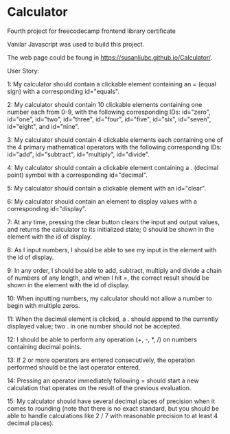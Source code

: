 # Calculator
Fourth project for freecodecamp frontend library certificate

Vanilar Javascript was used to build this project.

The web page could be foung in https://susanliubc.github.io/Calculator/.

User Story:

1: My calculator should contain a clickable element containing an = (equal sign) with a corresponding id="equals".

2: My calculator should contain 10 clickable elements containing one number each from 0-9, with the following corresponding IDs: id="zero", id="one", id="two", id="three", id="four", id="five", id="six", id="seven", id="eight", and id="nine".

3: My calculator should contain 4 clickable elements each containing one of the 4 primary mathematical operators with the following corresponding IDs: id="add", id="subtract", id="multiply", id="divide".

4: My calculator should contain a clickable element containing a . (decimal point) symbol with a corresponding id="decimal".

5: My calculator should contain a clickable element with an id="clear".

6: My calculator should contain an element to display values with a corresponding id="display".

7: At any time, pressing the clear button clears the input and output values, and returns the calculator to its initialized state; 0 should be shown in the element with the id of display.

8: As I input numbers, I should be able to see my input in the element with the id of display.

9: In any order, I should be able to add, subtract, multiply and divide a chain of numbers of any length, and when I hit =, the correct result should be shown in the element with the id of display.

10: When inputting numbers, my calculator should not allow a number to begin with multiple zeros.

11: When the decimal element is clicked, a . should append to the currently displayed value; two . in one number should not be accepted.

12: I should be able to perform any operation (+, -, *, /) on numbers containing decimal points.

13: If 2 or more operators are entered consecutively, the operation performed should be the last operator entered.

14: Pressing an operator immediately following = should start a new calculation that operates on the result of the previous evaluation.

15: My calculator should have several decimal places of precision when it comes to rounding (note that there is no exact standard, but you should be able to handle calculations like 2 / 7 with reasonable precision to at least 4 decimal places).
